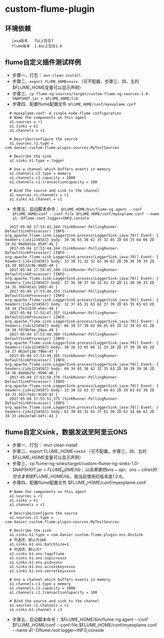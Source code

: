# custom-flume-plugin

## 环境依赖
```
   java版本   7以上包含7
   flume版本  1.6以上包含1.6
```

## flume自定义插件测试样例

* 步骤一、打包： `mvn clean install`
* 步骤二、`export FLUME_HOME=xxxx` （可不配置，步骤三、四、五的$FLUME_HOME变量可以显示声明）
* 步骤三、`cp flume-ng-sources/target/custom-flume-ng-sources-1.0-SNAPSHOT.jar > $FLUME_HOME/lib`
* 步骤四、配置flume配置文件  `$FLUME_HOME/conf/myexplame.conf`
```
  # myexplame.conf: A single-node Flume configuration
  # Name the components on this agent
  a1.sources = r1
  a1.sinks = k1
  a1.channels = c1

  # Describe/configure the source
  a1.sources.r1.type = com.danier.custom.flume.plugin.sources.MyTestSources

  # Describe the sink
  a1.sinks.k1.type = logger

  # Use a channel which buffers events in memory
  a1.channels.c1.type = memory
  a1.channels.c1.capacity = 1000
  a1.channels.c1.transactionCapacity = 100

  # Bind the source and sink to the channel
  a1.sources.r1.channels = c1
  a1.sinks.k1.channel = c1
```
* 步骤五、启动脚本命令： `$FLUME_HOME/bin/flume-ng agent --conf $FLUME_HOME/conf --conf-file $FLUME_HOME/conf/myexplame.conf --name a1 -Dflume.root.logger=INFO,console`
```
  2017-05-04 17:53:43,344 (SinkRunner-PollingRunner-DefaultSinkProcessor) [INFO - org.apache.flume.sink.LoggerSink.process(LoggerSink.java:70)] Event: { headers:{id=1234567} body: 39 36 65 36 62 35 32 65 2D 64 35 64 66 2D 34 62 96e6b52e-d5df-4b }
  2017-05-04 17:53:44,344 (SinkRunner-PollingRunner-DefaultSinkProcessor) [INFO - org.apache.flume.sink.LoggerSink.process(LoggerSink.java:70)] Event: { headers:{id=1234567} body: 33 30 31 32 32 63 30 62 2D 38 36 38 35 2D 34 39 30122c0b-8685-49 }
  2017-05-04 17:53:45,349 (SinkRunner-PollingRunner-DefaultSinkProcessor) [INFO - org.apache.flume.sink.LoggerSink.process(LoggerSink.java:70)] Event: { headers:{id=1234567} body: 37 36 30 37 34 32 61 33 2D 31 30 38 33 2D 34 35 760742a3-1083-45 }
  2017-05-04 17:53:46,353 (SinkRunner-PollingRunner-DefaultSinkProcessor) [INFO - org.apache.flume.sink.LoggerSink.process(LoggerSink.java:70)] Event: { headers:{id=1234567} body: 32 37 65 31 63 62 37 39 2D 65 35 65 63 2D 34 34 27e1cb79-e5ec-44 }
  2017-05-04 17:53:47,357 (SinkRunner-PollingRunner-DefaultSinkProcessor) [INFO - org.apache.flume.sink.LoggerSink.process(LoggerSink.java:70)] Event: { headers:{id=1234567} body: 66 39 37 39 62 66 65 65 2D 32 39 65 61 2D 34 39 f979bfee-29ea-49 }
  2017-05-04 17:53:48,360 (SinkRunner-PollingRunner-DefaultSinkProcessor) [INFO - org.apache.flume.sink.LoggerSink.process(LoggerSink.java:70)] Event: { headers:{id=1234567} body: 30 36 33 65 66 31 33 38 2D 37 39 30 65 2D 34 37 063ef138-790e-47 }
  2017-05-04 17:53:49,365 (SinkRunner-PollingRunner-DefaultSinkProcessor) [INFO - org.apache.flume.sink.LoggerSink.process(LoggerSink.java:70)] Event: { headers:{id=1234567} body: 64 34 65 36 62 32 35 63 2D 30 39 39 36 2D 34 36 d4e6b25c-0996-46 }
  2017-05-04 17:53:50,370 (SinkRunner-PollingRunner-DefaultSinkProcessor) [INFO - org.apache.flume.sink.LoggerSink.process(LoggerSink.java:70)] Event: { headers:{id=1234567} body: 33 38 32 63 37 65 64 63 2D 39 63 62 39 2D 34 33 382c7edc-9cb9-43 }
  2017-05-04 17:53:51,375 (SinkRunner-PollingRunner-DefaultSinkProcessor) [INFO - org.apache.flume.sink.LoggerSink.process(LoggerSink.java:70)] Event: { headers:{id=1234567} body: 61 39 65 32 65 37 61 30 2D 62 34 66 63 2D 34 33 a9e2e7a0-b4fc-43 }
```

## flume自定义sink，数据发送至阿里云ONS

* 步骤一、打包： mvn clean install
* 步骤二、export FLUME_HOME=xxxx （可不配置，步骤三、四、五的$FLUME_HOME变量可以显示声明）
* 步骤三、cp flume-ng-sinks/target/custom-flume-ng-sinks-1.0-SNAPSHOT.jar > $FLUME_HOME/lib； 以及需要把ons-api、ons-clinet的包也复制到$FLUME_HOME/lib，我当前使用的版本是1.2.6。
* 步骤四、配置flume配置文件  $FLUME_HOME/conf/myexplame.conf
```
  # Name the components on this agent
  a1.sources = r1
  a1.sinks = k1
  a1.channels = c1

  # Describe/configure the source
  a1.sources.r1.type = com.danier.custom.flume.plugin.sources.MyTestSources

  # Describe the sink
  a1.sinks.k1.type = com.danier.custom.flume.plugin.ons.OnsSink
  # 可选项，默认为100
  a1.sinks.k1.ons.batchSize=1
  # 可选项，默认为*
  a1.sinks.k1.ons.tag=flume
  a1.sinks.k1.ons.topic=xxxx
  a1.sinks.k1.ons.pid=xxxx
  a1.sinks.k1.ons.accesskey=xxxx
  a1.sinks.k1.ons.secretkey=xxxx

  # Use a channel which buffers events in memory
  a1.channels.c1.type = memory
  a1.channels.c1.capacity = 1000
  a1.channels.c1.transactionCapacity = 100

  # Bind the source and sink to the channel
  a1.sources.r1.channels = c1
  a1.sinks.k1.channel = c1
```
* 步骤五、启动脚本命令： $FLUME_HOME/bin/flume-ng agent --conf $FLUME_HOME/conf --conf-file $FLUME_HOME/conf/myexplame.conf --name a1 -Dflume.root.logger=INFO,console
